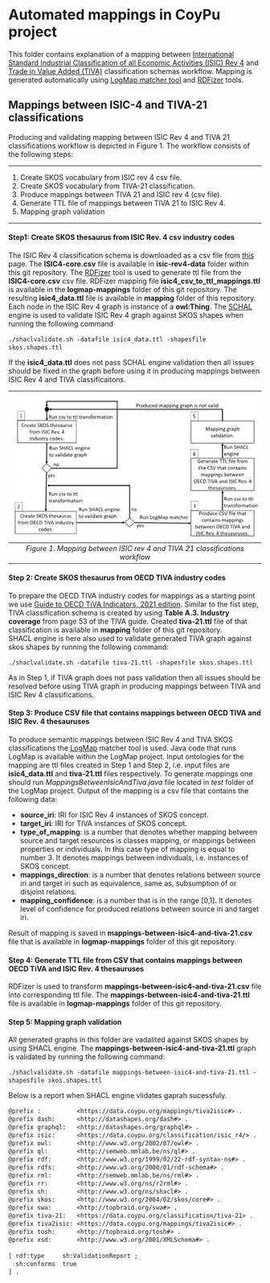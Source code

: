 # Automated mappings in CoyPu project

This folder contains explanation of a mapping between 
[International Standard Industrial Classification of all Economic Activities (ISIC) Rev 4](https://www.fao.org/statistics/caliper/tools/download/en) and 
[Trade in Value Added (TIVA)](https://www.oecd.org/sti/ind/measuring-trade-in-value-added.htm) classification schemas workflow. 
Mapping is generated automatically using [LogMap matcher tool](https://git.tib.eu/terminology/sandbox/logmap-matcher) and [RDFizer](https://github.com/SDM-TIB/SDM-RDFizer) tools.

## Mappings between ISIC-4 and TIVA-21 classifications

Producing and validating mapping between ISIC Rev 4 and TIVA 21 classifications workflow is depicted in Figure 1. 
The workflow consists of the following steps: 

---
1. Create SKOS vocabulary from ISIC rev 4 csv file.
2. Create SKOS vocabulary from TIVA-21 classification.
3. Produce mappings between TIVA 21 and ISIC rev 4 (csv file).
4. Generate TTL file of mappings between TIVA 21 to ISIC Rev 4.
5. Mapping graph validation
---

#### Step1: Create SKOS thesaurus from ISIC Rev. 4 csv industry codes
The ISIC Rev 4 classification schema is downloaded as a csv file from [this](https://www.fao.org/statistics/caliper/tools/download/en) page. 
The **ISIC4-core.csv** file is available in **isic-rev4-data** folder within this git repository.
 The [RDFizer](https://github.com/SDM-TIB/SDM-RDFizer) tool is used to generate ttl file from the **ISIC4-core.csv** csv file. 
 RDFizer mapping file **isic4_csv_to_ttl_mappings.ttl** is available in the **logmap-mappings** folder of this git repository.
 The resulting **isic4_data.ttl** file is available in **mapping** folder of this repository. 
Each node in the ISIC Rev 4 graph is instance of a **owl:Thing**. 
The [SCHAL](https://github.com/TopQuadrant/shacl) engine is used to validate ISIC Rev 4 graph 
against SKOS shapes when running the following command
```
./shaclvalidate.sh -datafile isic4_data.ttl -shapesfile skos.shapes.ttl
```
If the **isic4_data.ttl** does not pass SCHAL engine validation then all issues should be fixed 
in the graph before using it in producing mappings between ISIC Rev 4 and TIVA classificaitons.

| ![Mapping workflow](workflow-of-producing-mappings-between-tiva21-and-isic4.png) | 
|:--:| 
| *Figure 1. Mapping between ISIC rev 4 and TIVA 21 classifications workflow* |

#### Step 2: Create SKOS thesaurus from OECD TIVA industry codes

To prepare the OECD TIVA industry codes for mappings as а starting point we use [Guide to OECD TiVA Indicators, 2021 edition](https://www.oecd-ilibrary.org/science-and-technology/guide-to-oecd-tiva-indicators-2021-edition_58aa22b1-en).
Similar to the fist step, TIVA classification schema is created by using **Table A.3. Industry coverage** from page 53 of the TIVA guide. 
Created **tiva-21.ttl** file of that classification is available in **mapping** folder of this git repository.  
SHACL engine is here also used to validate generated TIVA graph against skos shapes by running the following command:
```
./shaclvalidate.sh -datafile tiva-21.ttl -shapesfile skos.shapes.ttl
```
As in Step 1, if TIVA graph does not pass validation then all issues should be resolved before using TIVA graph in producing mappings between TIVA and ISIC Rev 4 classifications.

#### Step 3: Produce CSV file that contains mappings between OECD TIVA and ISIC Rev. 4 thesauruses

To produce semantic mappings between ISIC Rev 4 and TIVA SKOS classifications the [LogMap](https://git.tib.eu/terminology/sandbox/logmap-matcher) matcher tool is used. 
Java code that runs LogMap is available within the LogMap project. Input ontologies for the mapping are ttl files created in Step 1 and Step 2, i.e. input files are **isic4_data.ttl** and **tiva-21.ttl** files respectively.
To generate mappings one should run *MappingsBetweenIsicAndTiva.java* file located in *test* folder of the LogMap project. 
Output of the mapping is a csv file that contains the following data:

- **source_iri**: IRI for ISIC Rev 4 instances of SKOS concept.
- **target_iri**:  IRI for TIVA instances of SKOS concept.
- **type_of_mapping**: is a number that denotes whether mapping between source and target resources is classes mapping, or mappings between properties or individuals. 
In this case type of mapping is equal to number 3. It denotes mappings between individuals, i.e. instances of SKOS concept.
- **mappings_direction**: is a number that denotes relations between source iri and target iri such as equivalence, same as, subsumption of or disjoint relations.
- **mapping_confidence**: is a number that is in the range \[0,1\]. It denotes level of confidence for produced relations between source iri and target iri.

Result of mapping is saved in **mappings-between-isic4-and-tiva-21.csv** file that is available in **logmap-mappings** folder of this git repository.

#### Step 4: Generate TTL file from CSV that contains mappings between OECD TiVA and ISIC Rev. 4 thesauruses

RDFizer is used to transform **mappings-between-isic4-and-tiva-21.csv** file into corresponding ttl file. The **mappings-between-isic4-and-tiva-21.ttl** file is available in 
**logmap-mappings** folder of this git repository. 

#### Step 5: Mapping graph validation

All generated graphs in this folder are vadalited  against SKOS shapes by using SHACL engine. The **mappings-between-isic4-and-tiva-21.ttl** graph 
is validated by running the following command:
```
./shaclvalidate.sh -datafile mappings-between-isic4-and-tiva-21.ttl -shapesfile skos.shapes.ttl
```
Below is a report when SHACL engine vlidates gaprah sucessfuly.
```
@prefix :          <https://data.coypu.org/mappings/tiva2isic#> .
@prefix dash:      <http://datashapes.org/dash#> .
@prefix graphql:   <http://datashapes.org/graphql#> .
@prefix isic:      <https://data.coypu.org/classification/isic_r4/> .
@prefix owl:       <http://www.w3.org/2002/07/owl#> .
@prefix ql:        <http://semweb.mmlab.be/ns/ql#> .
@prefix rdf:       <http://www.w3.org/1999/02/22-rdf-syntax-ns#> .
@prefix rdfs:      <http://www.w3.org/2000/01/rdf-schema#> .
@prefix rml:       <http://semweb.mmlab.be/ns/rml#> .
@prefix rr:        <http://www.w3.org/ns/r2rml#> .
@prefix sh:        <http://www.w3.org/ns/shacl#> .
@prefix skos:      <http://www.w3.org/2004/02/skos/core#> .
@prefix swa:       <http://topbraid.org/swa#> .
@prefix tiva-21:   <https://data.coypu.org/classification/tiva-21> .
@prefix tiva2isic: <https://data.coypu.org/mappings/tiva2isic#> .
@prefix tosh:      <http://topbraid.org/tosh#> .
@prefix xsd:       <http://www.w3.org/2001/XMLSchema#> .

[ rdf:type     sh:ValidationReport ;
  sh:conforms  true
] .
```

